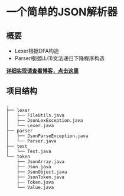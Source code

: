 # 一个简单的JSON解析器

## 概要
- Lexer根据DFA构造
- Parser根据LL(1)文法递归下降程序构造

**[详细实现请查看博客，点击这里](https://saltyx.github.io/2017/02/21/JSON-Parser/)**

## 项目结构
```
. 
├── lexer 
│   ├── FileUtils.java
│   ├── JsonLexException.java
│   └── Lexer.java
├── parser
│   ├── JsonParseException.java
│   └── Parser.java
├── test
│   └── Test.java
└── token
    ├── JsonArray.java
    ├── Json.java
    ├── JsonObject.java
    ├── JsonToken.java
    ├── Token.java
    └── Value.java
```
